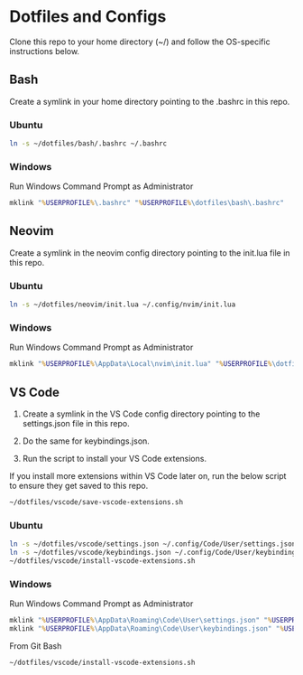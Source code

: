 # Dotfiles and Configs

Clone this repo to your home directory (~/) and follow the OS-specific instructions below.

## Bash

Create a symlink in your home directory pointing to the .bashrc in this repo.

### Ubuntu

```bash
ln -s ~/dotfiles/bash/.bashrc ~/.bashrc
```

### Windows

Run Windows Command Prompt as Administrator

```cmd
mklink "%USERPROFILE%\.bashrc" "%USERPROFILE%\dotfiles\bash\.bashrc"
```

## Neovim

Create a symlink in the neovim config directory pointing to the init.lua file in this repo.

### Ubuntu

```bash
ln -s ~/dotfiles/neovim/init.lua ~/.config/nvim/init.lua
```

### Windows

Run Windows Command Prompt as Administrator

```cmd
mklink "%USERPROFILE%\AppData\Local\nvim\init.lua" "%USERPROFILE%\dotfiles\neovim\init.lua"
```

## VS Code

1. Create a symlink in the VS Code config directory pointing to the settings.json file in this repo.

2. Do the same for keybindings.json.

3. Run the script to install your VS Code extensions.

If you install more extensions within VS Code later on, run the below script to ensure they get saved to this repo. 

```bash
~/dotfiles/vscode/save-vscode-extensions.sh
```

### Ubuntu

```bash
ln -s ~/dotfiles/vscode/settings.json ~/.config/Code/User/settings.json
ln -s ~/dotfiles/vscode/keybindings.json ~/.config/Code/User/keybindings.json
~/dotfiles/vscode/install-vscode-extensions.sh
```

### Windows

Run Windows Command Prompt as Administrator

```cmd
mklink "%USERPROFILE%\AppData\Roaming\Code\User\settings.json" "%USERPROFILE%\dotfiles\vscode\settings.json"
mklink "%USERPROFILE%\AppData\Roaming\Code\User\keybindings.json" "%USERPROFILE%\dotfiles\vscode\keybindings.json"
```

From Git Bash

```bash
~/dotfiles/vscode/install-vscode-extensions.sh
```
